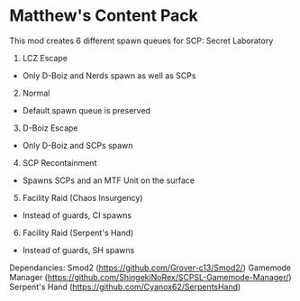 # Matthew's Content Pack
This mod creates 6 different spawn queues for SCP: Secret Laboratory
1) LCZ Escape
  - Only D-Boiz and Nerds spawn as well as SCPs
2) Normal
  - Default spawn queue is preserved
3) D-Boiz Escape
  - Only D-Boiz and SCPs spawn
4) SCP Recontainment
  - Spawns SCPs and an MTF Unit on the surface
5) Facility Raid (Chaos Insurgency)
  - Instead of guards, CI spawns
6) Facility Raid (Serpent's Hand)
  - Instead of guards, SH spawns

Dependancies:
Smod2 (https://github.com/Grover-c13/Smod2/)
Gamemode Manager (https://github.com/ShingekiNoRex/SCPSL-Gamemode-Manager/)
Serpent's Hand (https://github.com/Cyanox62/SerpentsHand)
